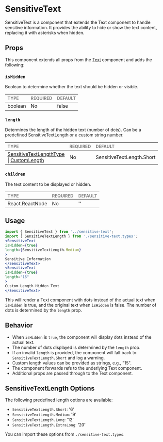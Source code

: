 # SensitiveText

SensitiveText is a component that extends the Text component to handle sensitive information. It provides the ability to hide or show the text content, replacing it with asterisks when hidden.

## Props

This component extends all props from the [Text](../text/README.md) component and adds the following:

### `isHidden`

Boolean to determine whether the text should be hidden or visible.

| <span style="color:gray;font-size:14px">TYPE</span> | <span style="color:gray;font-size:14px">REQUIRED</span> | <span style="color:gray;font-size:14px">DEFAULT</span> |
| :-------------------------------------------------- | :------------------------------------------------------ | :----------------------------------------------------- |
| boolean                                             | No                                                      | false                                                  |

### `length`

Determines the length of the hidden text (number of dots). Can be a predefined SensitiveTextLength or a custom string number.

| <span style="color:gray;font-size:14px">TYPE</span> | <span style="color:gray;font-size:14px">REQUIRED</span> | <span style="color:gray;font-size:14px">DEFAULT</span> |
| :-------------------------------------------------- | :------------------------------------------------------ | :----------------------------------------------------- |
| [SensitiveTextLengthType](./sensitive-text.types.ts#L14) \| [CustomLength](./sensitive-text.types.ts#L19) | No   | SensitiveTextLength.Short                              |

### `children`

The text content to be displayed or hidden.

| <span style="color:gray;font-size:14px">TYPE</span> | <span style="color:gray;font-size:14px">REQUIRED</span> | <span style="color:gray;font-size:14px">DEFAULT</span> |
| :-------------------------------------------------- | :------------------------------------------------------ | :----------------------------------------------------- |
| React.ReactNode                                     | No                                                      | ''                                                     |

## Usage
```jsx
import { SensitiveText } from '../sensitive-text';
import { SensitiveTextLength } from './sensitive-text.types';
<SensitiveText
isHidden={true}
length={SensitiveTextLength.Medium}
>
Sensitive Information
</SensitiveText>
<SensitiveText
isHidden={true}
length="15"
>
Custom Length Hidden Text
</SensitiveText>
```

This will render a Text component with dots instead of the actual text when `isHidden` is true, and the original text when `isHidden` is false. The number of dots is determined by the `length` prop.

## Behavior

- When `isHidden` is `true`, the component will display dots instead of the actual text.
- The number of dots displayed is determined by the `length` prop.
- If an invalid `length` is provided, the component will fall back to `SensitiveTextLength.Short` and log a warning.
- Custom length values can be provided as strings, e.g., "15".
- The component forwards refs to the underlying Text component.
- Additional props are passed through to the Text component.

## SensitiveTextLength Options

The following predefined length options are available:

- `SensitiveTextLength.Short`: '6'
- `SensitiveTextLength.Medium`: '9'
- `SensitiveTextLength.Long`: '12'
- `SensitiveTextLength.ExtraLong`: '20'

You can import these options from `./sensitive-text.types`.